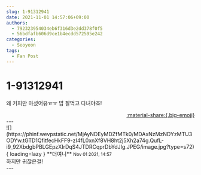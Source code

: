 ```yaml
---
slug: 1-91312941
date: 2021-11-01 14:57:06+09:00
authors:
  - 792323954034eb6f316d3e2dd378f0f5
  - 56bdfafb606d9ce1b4ecdd572595e242
categories:
  - Seoyeon
tags:
  - Fan Post
---
```


# 1-91312941

<div class="post-container" markdown="1">
<div class="content-container md-sidebar__scrollwrap" markdown="1">

왜 커피만 마셨어유ㅠㅠ 밥 잘먹고 다녀야죠!

</div>
</div>

<div style="text-align: right;" markdown="1">
<a href="https://weverse.io/fromis9/fanpost/1-91312941" style="text-align: right;">:material-share:{.big-emoji}</a>
</div>
---

<div class="comments-container md-sidebar__scrollwrap" markdown="1">
<div class="comment" markdown="1">
<div class='id-container' markdown="1">
![](https://phinf.wevpstatic.net/MjAyNDEyMDZfMTk0/MDAxNzMzNDYzMTU3ODYw.tGTD1QfitfecHkFF9-zI4fL0xnXf8VH8ht2j5Xh2a74g.QufL-i9_92XbdgbPBLGEpzXIrDqS4JTDRCqprDbYdJIg.JPEG/image.jpg?type=s72){ loading=lazy }
**<span class="artist">더여니</span>** <small>Nov 01 2021, 14:57</small><br>
</div>
<div class='comment-body' markdown="1">
하지만 귀찮은걸!
</div>
</div>
</div>
---
